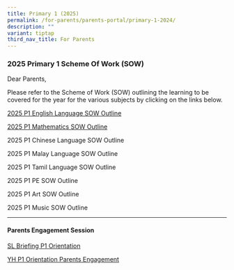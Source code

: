 ```yaml
---
title: Primary 1 (2025)
permalink: /for-parents/parents-portal/primary-1-2024/
description: ""
variant: tiptap
third_nav_title: For Parents
---
```

<h3>2025 Primary 1 Scheme Of Work (SOW)</h3>
<p>Dear Parents,</p>
<p>Please refer to the Scheme of Work (SOW) outlining the learning to be
covered for the year for the various subjects by clicking on the links
below.</p>
<p><a href="/files/2025 P1 SOW/P1_EL_2025_SOW_Outline.pdf" rel="noopener noreferrer nofollow" target="_blank">2025 P1 English Language SOW Outline</a>
</p>
<p><a href="/files/2025 P1 SOW/P1_Math_SOW_Outline_2025.pdf" rel="noopener noreferrer nofollow" target="_blank">2025 P1 Mathematics SOW Outline</a>
</p>
<p>2025 P1 Chinese Language SOW Outline</p>
<p>2025 P1 Malay Language SOW Outline</p>
<p>2025 P1 Tamil Language SOW Outline</p>
<p>2025 P1 PE SOW Outline</p>
<p>2025 P1 Art SOW Outline</p>
<p>2025 P1 Music SOW Outline</p>
<hr>
<h4><strong>Parents Engagement Session</strong></h4>
<p><a href="/files/Parents engagment session P1P2/SL_Briefing_Pri_1_Orientation.pdf" rel="noopener noreferrer nofollow" target="_blank">SL Briefing P1 Orientation</a>
</p>
<p><a href="/files/Parents engagment session P1P2/YH_Primary_1_Orientation_Parent_Engagement_Deck.pdf" rel="noopener noreferrer nofollow" target="_blank">YH P1 Orientation Parents Engagement</a>
</p>
<p></p>